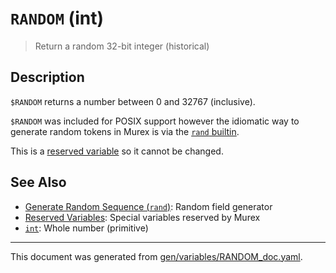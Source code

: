 # `RANDOM` (int)

> Return a random 32-bit integer (historical)

## Description

`$RANDOM` returns a number between 0 and 32767 (inclusive).

`$RANDOM` was included for POSIX support however the idiomatic way to generate
random tokens in Murex is via the [`rand` builtin](/docs/commands/rand.md).

This is a [reserved variable](/docs/user-guide/reserved-vars.md) so it cannot be changed.

## See Also

* [Generate Random Sequence (`rand`)](../commands/rand.md):
  Random field generator
* [Reserved Variables](../user-guide/reserved-vars.md):
  Special variables reserved by Murex
* [`int`](../types/int.md):
  Whole number (primitive)

<hr/>

This document was generated from [gen/variables/RANDOM_doc.yaml](https://github.com/lmorg/murex/blob/master/gen/variables/RANDOM_doc.yaml).